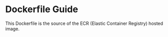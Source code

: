 # Dockerfile Guide

This Dockerfile is the source of the ECR (Elastic Container Registry) hosted image. 